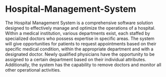 # Hospital-Management-System
The Hospital Management System is a comprehensive software solution designed to effectively manage and optimize the operations of a hospital.
Within a medical institution, various departments exist, each staffed by specialized doctors who possess expertise in specific areas. The system will give opportunities for patients to request appointments based on their specific medical condition, within the appropriate department and with a designated doctor. Newly qualified physicians have the opportunity to be assigned to a certain department based on their individual attributes. Additionally, the system has the capability to remove doctors and monitor all other operational activities.
